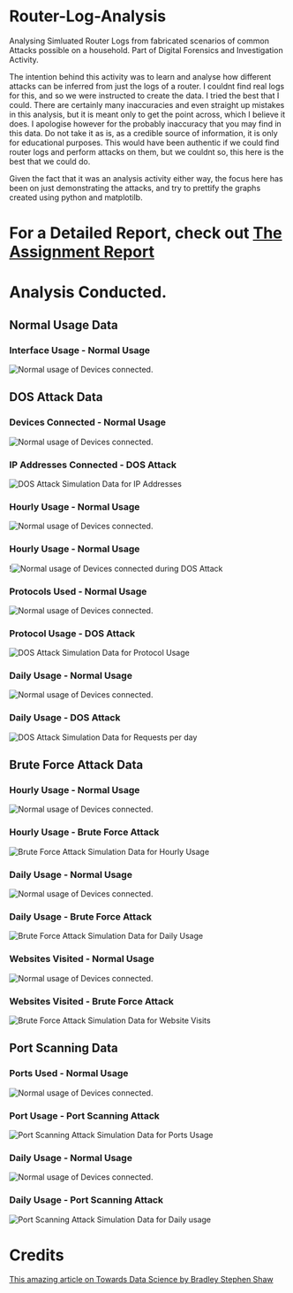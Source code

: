 # Router-Log-Analysis
Analysing Simluated Router Logs from fabricated scenarios of common Attacks possible on a household. Part of Digital Forensics and Investigation Activity. 

The intention behind this activity was to learn and analyse how different attacks can be inferred from just the logs of a router. I couldnt find real logs for this, and so we were instructed to create the data. I tried the best that I could. There are certainly many inaccuracies and even straight up mistakes in this analysis, but it is meant only to get the point across, which I believe it does. I apologise however for the probably inaccuracy that you may find in this data. Do not take it as is, as a credible source of information, it is only for educational purposes. This would have been authentic if we could find router logs and perform attacks on them, but we couldnt so, this here is the best that we could do. 

Given the fact that it was an analysis activity either way, the focus here has been on just demonstrating the attacks, and try to prettify the graphs created using python and matplotilb. 

# For a Detailed Report, check out [The Assignment Report](./Assignment_2.pdf)

# Analysis Conducted. 

## Normal Usage Data

### Interface Usage - Normal Usage

![Normal usage of Devices connected. ](router_log_analysis_graphs/normal_interface_usage.png)

## DOS Attack Data

### Devices Connected - Normal Usage

![Normal usage of Devices connected. ](router_log_analysis_graphs/normal_devices_usage.png)

### IP Addresses Connected - DOS Attack

![DOS Attack Simulation Data for IP Addresses](router_log_analysis_graphs/ddos_attack_ips.png)

### Hourly Usage - Normal Usage

![Normal usage of Devices connected. ](router_log_analysis_graphs/normal_hourly_usage.png)

### Hourly Usage - Normal Usage

!![Normal usage of Devices connected during DOS Attack ](router_log_analysis_graphs/ddos_hourly_usage.png")

### Protocols Used - Normal Usage

![Normal usage of Devices connected. ](router_log_analysis_graphs/normal_protocols.png)

### Protocol Usage - DOS Attack

![DOS Attack Simulation Data for Protocol Usage](router_log_analysis_graphs/ddos_protocols.png)

### Daily Usage - Normal Usage

![Normal usage of Devices connected. ](router_log_analysis_graphs/normal_requests_per_day.png)

### Daily Usage - DOS Attack

![DOS Attack Simulation Data for Requests per day](router_log_analysis_graphs/ddos_requests_per_day.png)

## Brute Force Attack Data

### Hourly Usage - Normal Usage

![Normal usage of Devices connected. ](router_log_analysis_graphs/normal_hourly_usage.png)

### Hourly Usage - Brute Force Attack

![Brute Force Attack Simulation Data for Hourly Usage](router_log_analysis_graphs/insta_hourly_usage.png)

### Daily Usage - Normal Usage

![Normal usage of Devices connected. ](router_log_analysis_graphs/normal_requests_per_day.png)

### Daily Usage - Brute Force Attack

![Brute Force Attack Simulation Data for Daily Usage](router_log_analysis_graphs/insta_requests_per_day.png)

### Websites Visited - Normal Usage

![Normal usage of Devices connected. ](router_log_analysis_graphs/normal_website_visits.png)

### Websites Visited - Brute Force Attack

![Brute Force Attack Simulation Data for Website Visits](router_log_analysis_graphs/insta_website_visits.png)

## Port Scanning Data

### Ports Used - Normal Usage

![Normal usage of Devices connected. ](router_log_analysis_graphs/normal_ports.png)

### Port Usage - Port Scanning Attack

![Port Scanning Attack Simulation Data for Ports Usage](router_log_analysis_graphs/port_scanning_ports.png)

### Daily Usage - Normal Usage

![Normal usage of Devices connected. ](router_log_analysis_graphs/normal_requests_per_day.png)

### Daily Usage - Port Scanning Attack

![Port Scanning Attack Simulation Data for Daily usage](router_log_analysis_graphs/port_scanning_daily_usage.png)


# Credits

[This amazing article on Towards Data Science by Bradley Stephen Shaw](https://towardsdatascience.com/make-your-charts-look-glorious-9ce3fa310b70)